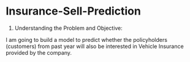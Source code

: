 # Insurance-Sell-Prediction

1. Understanding the Problem and Objective:

I am going to build a model to predict whether the policyholders (customers) from past year will also be interested in Vehicle Insurance provided by the company.

